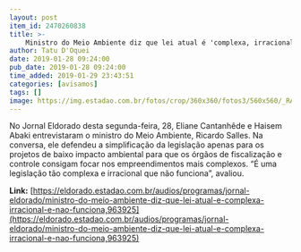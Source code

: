 ```yaml
---
layout: post
item_id: 2470260838
title: >-
    Ministro do Meio Ambiente diz que lei atual é 'complexa, irracional e não funciona'
author: Tatu D'Oquei
date: 2019-01-28 09:24:00
pub_date: 2019-01-28 09:24:00
time_added: 2019-01-29 23:43:51
categories: [avisamos]
tags: []
image: https://img.estadao.com.br/fotos/crop/360x360/fotos3/560x560/_RAU9748.jpg
---
```


No Jornal Eldorado desta segunda-feira, 28, Eliane Cantanhêde e Haisem Abaki entrevistaram o ministro do Meio Ambiente, Ricardo Salles. Na conversa, ele defendeu a simplificação da legislação apenas para os projetos de baixo impacto ambiental para que os órgãos de fiscalização e controle consigam focar nos empreendimentos mais complexos. “É uma legislação tão complexa e irracional que não funciona”, avaliou.

**Link:** [https://eldorado.estadao.com.br/audios/programas/jornal-eldorado/ministro-do-meio-ambiente-diz-que-lei-atual-e-complexa-irracional-e-nao-funciona,963925](https://eldorado.estadao.com.br/audios/programas/jornal-eldorado/ministro-do-meio-ambiente-diz-que-lei-atual-e-complexa-irracional-e-nao-funciona,963925)

